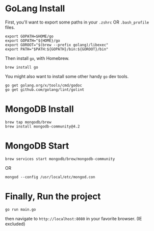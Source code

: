 # GoLang Install

First, you'll want to export some paths in your `.zshrc` OR `.bash_profile` files.

```
export GOPATH=$HOME/go
export GOPATH="${HOME}/go
export GOROOT="$(brew --prefix golang)/libexec"
export PATH="$PATH:${GOPATH}/bin:${GOROOT}/bin"
```

Then install `go`, with Homebrew.

`brew install go`

You might also want to install some other handy `go` dev tools.

```
go get golang.org/x/tools/cmd/godoc
go get github.com/golang/lint/golint
```

# MongoDB Install

```
brew tap mongodb/brew
brew install mongodb-community@4.2
```

# MongoDB Start

`brew services start mongodb/brew/mongodb-community`

OR

`mongod --config /usr/local/etc/mongod.con`

# Finally, Run the project

`go run main.go`

then navigate to `http://localhost:8080` in your favorite browser. (IE excluded)
